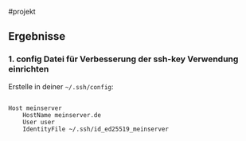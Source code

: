 #projekt 


## Ergebnisse

### 1. config Datei für Verbesserung der ssh-key Verwendung einrichten
Erstelle in deiner `~/.ssh/config`:

```sshconfig

Host meinserver
    HostName meinserver.de
    User user
    IdentityFile ~/.ssh/id_ed25519_meinserver

```

